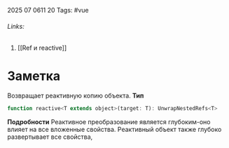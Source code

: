 2025 07 0611 20
Tags: #vue 
###### Links: 
1) [[Ref и reactive]]
# Заметка
Возвращает реактивную копию объекта.
**Тип**
```js
function reactive<T extends object>(target: T): UnwrapNestedRefs<T>
```
**Подробности**
Реактивное преобразование является глубоким-оно влияет на все вложенные свойства. Реактивный объект также глубоко развертывает все свойства, 